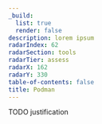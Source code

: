 ```yaml
---
_build:
  list: true
  render: false
description: lorem ipsum
radarIndex: 62
radarSection: tools
radarTier: assess
radarX: 162
radarY: 330
table-of-contents: false
title: Podman
---
```


TODO justification
